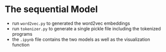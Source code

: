 # The sequential Model

- run `word2vec.py` to generated the word2vec embeddings
- run `tokenizer.py` to generate a single pickle file including the tokenized programs
- the `.ipynb` file contains the two models as well as the visualization function